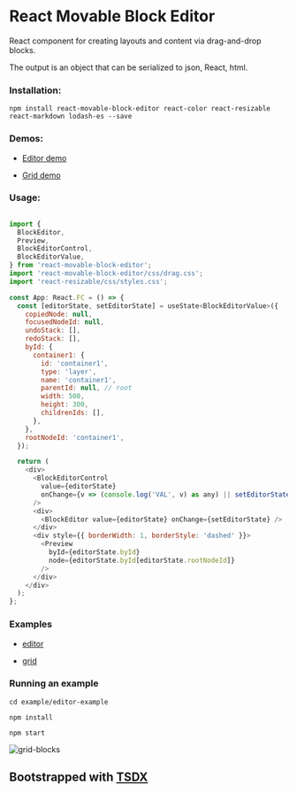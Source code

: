 # React Movable Block Editor

React component for creating layouts and content via drag-and-drop blocks.

The output is an object that can be serialized to json, React, html.

### Installation:

`npm install react-movable-block-editor react-color react-resizable react-markdown lodash-es --save`

### Demos:

- [Editor demo](https://react-movable-block-editor.glitch.me/)

- [Grid demo](https://tartan-lyre.glitch.me/)

### Usage:

```js

import {
  BlockEditor,
  Preview,
  BlockEditorControl,
  BlockEditorValue,
} from 'react-movable-block-editor';
import 'react-movable-block-editor/css/drag.css';
import 'react-resizable/css/styles.css';

const App: React.FC = () => {
  const [editorState, setEditorState] = useState<BlockEditorValue>({
    copiedNode: null,
    focusedNodeId: null,
    undoStack: [],
    redoStack: [],
    byId: {
      container1: {
        id: 'container1',
        type: 'layer',
        name: 'container1',
        parentId: null, // root
        width: 500,
        height: 300,
        childrenIds: [],
      },
    },
    rootNodeId: 'container1',
  });

  return (
    <div>
      <BlockEditorControl
        value={editorState}
        onChange={v => (console.log('VAL', v) as any) || setEditorState(v)}
      />
      <div>
        <BlockEditor value={editorState} onChange={setEditorState} />
      </div>
      <div style={{ borderWidth: 1, borderStyle: 'dashed' }}>
        <Preview
          byId={editorState.byId}
          node={editorState.byId[editorState.rootNodeId]}
        />
      </div>
    </div>
  );
};
```

### Examples

- [editor](https://github.com/nyura123/react-movable-block-editor/tree/master/examples/editor-example)

- [grid](https://github.com/nyura123/react-movable-block-editor/tree/master/examples/grid-example)

### Running an example

`cd example/editor-example`

`npm install`

`npm start`

![grid-blocks](grid-blocks.gif)

## Bootstrapped with [TSDX](https://github.com/palmerhq/tsdx)
